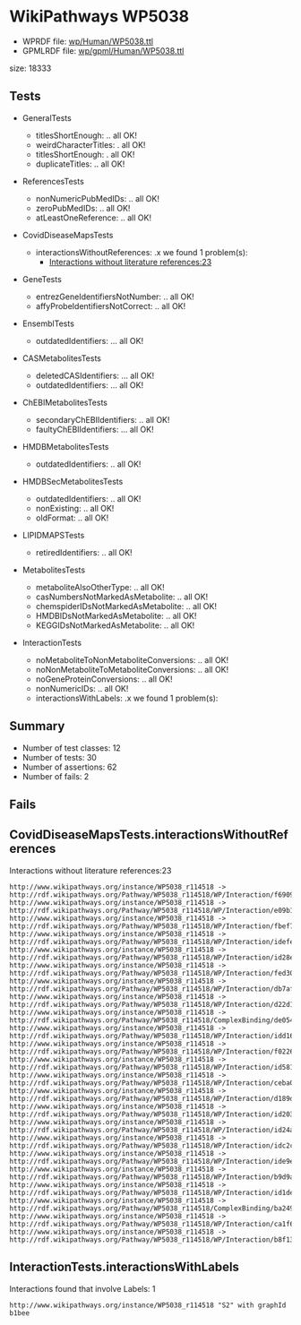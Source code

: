 # WikiPathways WP5038

* WPRDF file: [wp/Human/WP5038.ttl](../wp/Human/WP5038.ttl)
* GPMLRDF file: [wp/gpml/Human/WP5038.ttl](../wp/gpml/Human/WP5038.ttl)

size: 18333
## Tests

* GeneralTests
    * titlesShortEnough: .. all OK!
    * weirdCharacterTitles: . all OK!
    * titlesShortEnough: . all OK!
    * duplicateTitles: .. all OK!

* ReferencesTests
    * nonNumericPubMedIDs: .. all OK!
    * zeroPubMedIDs: .. all OK!
    * atLeastOneReference: .. all OK!

* CovidDiseaseMapsTests
    * interactionsWithoutReferences: .x we found 1 problem(s):
        * [Interactions without literature references:23](#2e295b5f)

* GeneTests
    * entrezGeneIdentifiersNotNumber: .. all OK!
    * affyProbeIdentifiersNotCorrect: .. all OK!

* EnsemblTests
    * outdatedIdentifiers: ... all OK!

* CASMetabolitesTests
    * deletedCASIdentifiers: ... all OK!
    * outdatedIdentifiers: ... all OK!

* ChEBIMetabolitesTests
    * secondaryChEBIIdentifiers: .. all OK!
    * faultyChEBIIdentifiers: ... all OK!

* HMDBMetabolitesTests
    * outdatedIdentifiers: .. all OK!

* HMDBSecMetabolitesTests
    * outdatedIdentifiers: .. all OK!
    * nonExisting: .. all OK!
    * oldFormat: .. all OK!

* LIPIDMAPSTests
    * retiredIdentifiers: .. all OK!

* MetabolitesTests
    * metaboliteAlsoOtherType: .. all OK!
    * casNumbersNotMarkedAsMetabolite: .. all OK!
    * chemspiderIDsNotMarkedAsMetabolite: .. all OK!
    * HMDBIDsNotMarkedAsMetabolite: .. all OK!
    * KEGGIDsNotMarkedAsMetabolite: .. all OK!

* InteractionTests
    * noMetaboliteToNonMetaboliteConversions: .. all OK!
    * noNonMetaboliteToMetaboliteConversions: .. all OK!
    * noGeneProteinConversions: .. all OK!
    * nonNumericIDs: .. all OK!
    * interactionsWithLabels: .x we found 1 problem(s):

## Summary

* Number of test classes: 12
* Number of tests: 30
* Number of assertions: 62
* Number of fails: 2

## Fails

<a name="2e295b5f" />

## CovidDiseaseMapsTests.interactionsWithoutReferences

Interactions without literature references:23
```
http://www.wikipathways.org/instance/WP5038_r114518 -> http://rdf.wikipathways.org/Pathway/WP5038_r114518/WP/Interaction/f6909
http://www.wikipathways.org/instance/WP5038_r114518 -> http://rdf.wikipathways.org/Pathway/WP5038_r114518/WP/Interaction/e09b1
http://www.wikipathways.org/instance/WP5038_r114518 -> http://rdf.wikipathways.org/Pathway/WP5038_r114518/WP/Interaction/fbef7
http://www.wikipathways.org/instance/WP5038_r114518 -> http://rdf.wikipathways.org/Pathway/WP5038_r114518/WP/Interaction/idefe8a3ef
http://www.wikipathways.org/instance/WP5038_r114518 -> http://rdf.wikipathways.org/Pathway/WP5038_r114518/WP/Interaction/id28ec19ed
http://www.wikipathways.org/instance/WP5038_r114518 -> http://rdf.wikipathways.org/Pathway/WP5038_r114518/WP/Interaction/fed30
http://www.wikipathways.org/instance/WP5038_r114518 -> http://rdf.wikipathways.org/Pathway/WP5038_r114518/WP/Interaction/db7af
http://www.wikipathways.org/instance/WP5038_r114518 -> http://rdf.wikipathways.org/Pathway/WP5038_r114518/WP/Interaction/d22d1
http://www.wikipathways.org/instance/WP5038_r114518 -> http://rdf.wikipathways.org/Pathway/WP5038_r114518/ComplexBinding/de054
http://www.wikipathways.org/instance/WP5038_r114518 -> http://rdf.wikipathways.org/Pathway/WP5038_r114518/WP/Interaction/idd16591d2
http://www.wikipathways.org/instance/WP5038_r114518 -> http://rdf.wikipathways.org/Pathway/WP5038_r114518/WP/Interaction/f0226
http://www.wikipathways.org/instance/WP5038_r114518 -> http://rdf.wikipathways.org/Pathway/WP5038_r114518/WP/Interaction/id581bdf43
http://www.wikipathways.org/instance/WP5038_r114518 -> http://rdf.wikipathways.org/Pathway/WP5038_r114518/WP/Interaction/ceba0
http://www.wikipathways.org/instance/WP5038_r114518 -> http://rdf.wikipathways.org/Pathway/WP5038_r114518/WP/Interaction/d189d
http://www.wikipathways.org/instance/WP5038_r114518 -> http://rdf.wikipathways.org/Pathway/WP5038_r114518/WP/Interaction/id2038fc9
http://www.wikipathways.org/instance/WP5038_r114518 -> http://rdf.wikipathways.org/Pathway/WP5038_r114518/WP/Interaction/id24ab8970
http://www.wikipathways.org/instance/WP5038_r114518 -> http://rdf.wikipathways.org/Pathway/WP5038_r114518/WP/Interaction/idc2cb8d3d
http://www.wikipathways.org/instance/WP5038_r114518 -> http://rdf.wikipathways.org/Pathway/WP5038_r114518/WP/Interaction/ide9ef4388
http://www.wikipathways.org/instance/WP5038_r114518 -> http://rdf.wikipathways.org/Pathway/WP5038_r114518/WP/Interaction/b9d9a
http://www.wikipathways.org/instance/WP5038_r114518 -> http://rdf.wikipathways.org/Pathway/WP5038_r114518/WP/Interaction/id1de1b085
http://www.wikipathways.org/instance/WP5038_r114518 -> http://rdf.wikipathways.org/Pathway/WP5038_r114518/ComplexBinding/ba249
http://www.wikipathways.org/instance/WP5038_r114518 -> http://rdf.wikipathways.org/Pathway/WP5038_r114518/WP/Interaction/ca1f6
http://www.wikipathways.org/instance/WP5038_r114518 -> http://rdf.wikipathways.org/Pathway/WP5038_r114518/WP/Interaction/b8f13

```
<a name="630d2678" />

## InteractionTests.interactionsWithLabels

Interactions found that involve Labels: 1
```
http://www.wikipathways.org/instance/WP5038_r114518 "S2" with graphId b1bee

```
